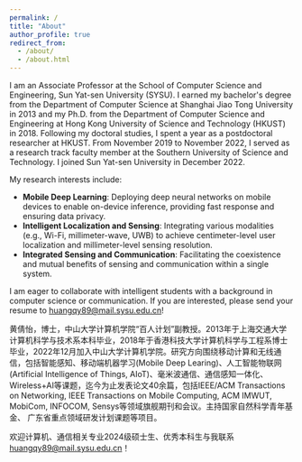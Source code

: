```yaml
---
permalink: /
title: "About"
author_profile: true
redirect_from: 
  - /about/
  - /about.html
---
```


I am an Associate Professor at the School of Computer Science and Engineering, Sun Yat-sen University (SYSU). I earned my bachelor's degree from the Department of Computer Science at Shanghai Jiao Tong University in 2013 and my Ph.D. from the Department of Computer Science and Engineering at Hong Kong University of Science and Technology (HKUST) in 2018. Following my doctoral studies, I spent a year as a postdoctoral researcher at HKUST. From November 2019 to November 2022, I served as a research track faculty member at the Southern University of Science and Technology. I joined Sun Yat-sen University in December 2022.

My research interests include:
+ **Mobile Deep Learning**: Deploying deep neural networks on mobile devices to enable on-device inference, providing fast response and ensuring data privacy.
+ **Intelligent Localization and Sensing**: Integrating various modalities (e.g., Wi-Fi, millimeter-wave, UWB) to achieve centimeter-level user localization and millimeter-level sensing resolution.
+ **Integrated Sensing and Communication**: Facilitating the coexistence and mutual benefits of sensing and communication within a single system.

I am eager to collaborate with intelligent students with a background in computer science or communication. If you are interested, please send your resume to [huangqy89@mail.sysu.edu.cn](huangqy89@mail.sysu.edu.cn)!

黄倩怡，博士，中山大学计算机学院“百人计划”副教授。2013年于上海交通大学计算机科学与技术系本科毕业，2018年于香港科技大学计算机科学与工程系博士毕业，2022年12月加入中山大学计算机学院。研究方向围绕移动计算和无线通信，包括智能感知、移动端机器学习(Mobile Deep Learing)、人工智能物联网(Artificial Intelligence of Things, AIoT)、毫米波通信、通信感知一体化、Wireless+AI等课题，迄今为止发表论文40余篇，包括IEEE/ACM Transactions on Networking, IEEE Transactions on Mobile Computing, ACM IMWUT, MobiCom, INFOCOM, Sensys等领域旗舰期刊和会议。主持国家自然科学青年基金、 广东省重点领域研发计划课题等项目。

欢迎计算机、通信相关专业2024级硕士生、优秀本科生与我联系 [huangqy89@mail.sysu.edu.cn](huangqy89@mail.sysu.edu.cn)！  
